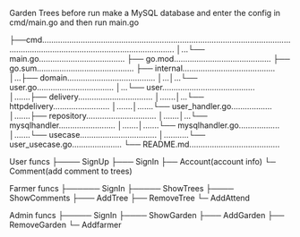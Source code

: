 Garden Trees
before run make a MySQL database and enter the config in cmd/main.go and then run main.go

├──cmd.......................................................................................................................................................................................
│...└── main.go......................................
├── go.mod...........................................
├── go.sum...........................................
├── internal.........................................
│...├── domain.......................................
│...│...└── user.go..................................
│...└── user.........................................
│.......├── delivery.................................
│.......│...└── httpdelivery.........................
│.......│.......└── user_handler.go..................
│.......├── repository...............................
│.......│...└── mysqlhandler.........................
│.......│.......└── mysqlhandler.go..................
│.......└── usecase..................................
│...........└── user_usecase.go......................
└── README.md........................................


User funcs
├──── SignUp
├─── SignIn
├── Account(account info)
└─ Comment(add comment to trees)

Farmer funcs
├────── SignIn
├───── ShowTrees
├──── ShowComments
├─── AddTree
├── RemoveTree
└─ AddAttend

Admin funcs
├───── SignIn
├──── ShowGarden
├─── AddGarden
├── RemoveGarden
└─ Addfarmer
